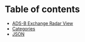 # Table of contents

* [ADS-B Exchange Radar View](README.md)
* [Categories](categories.md)
* [JSON](json.md)
